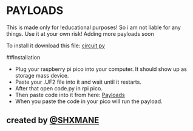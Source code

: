 # PAYLOADS

This is made only for !educational purposes! So i am not liable for any things. Use it at your own risk!
Adding more payloads soon

To install it download this file: [circuit py](https://circuitpython.org/board/raspberry_pi_pico/)

##Installation

- Plug your raspberry pi pico into your computer. It should show up as storage mass device.
- Paste your .UF2 file into it and wait until it restarts.
- After that open code.py in rpi pico.
- Then paste code into it from here: [Payloads](https://github.com/puzzleshockk1/rpi-pico.py-payloads/tree/main/payloads)
- When you paste the code in your pico will run the payload.

## created by [@SHXMANE](https://discord.gg/q7mkDgfQ3f)

